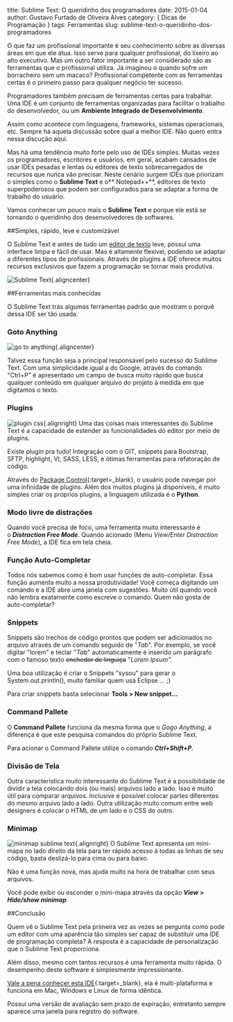 title: Sublime Text: O queridinho dos programadores
date: 2015-01-04
author: Gustavo Furtado de Oliveira Alves
category: { Dicas de Programação }
tags: Ferramentas
slug: sublime-text-o-queridinho-dos-programadores

O que faz um profissional importante é seu conhecimento sobre as
diversas áreas em que ele atua. Isso serve para qualquer profissional,
do lixeiro ao alto executivo. Mas um outro fator importante a ser
considerado são as ferramentas que o profissional utiliza. Já imaginou
o quando sofre um borracheiro sem um macaco? Profissional competente com
as ferramentas certas é o primeiro passo para qualquer negócio ter
sucesso.

Programadores também precisam de ferramentas certas para trabalhar. Uma
IDE é um conjunto de ferramentas organizadas para facilitar o trabalho
do desenvolvedor, ou um **Ambiente Integrado de Desenvolvimento**.

Assim como acontece com linguagens, frameworks, sistemas operacionais,
etc. Sempre há aquela discussão sobre qual a melhor IDE. Não quero entra
nessa discução aqui.

Mas há uma tendência muito forte pelo uso de IDEs simples. Muitas vezes
os programadores, escritores e usuários, em geral, acabam cansados de
usar IDEs pesadas e lentas ou editores de texto sobrecarregados de
recursos que nunca vão precisar. Neste cenário surgem IDEs que priorizam
o simples como o **Sublime Text** e o** Notepad++**, editores de texto
superpoderosos que podem ser configurados para se adaptar a forma de
trabalho do usuário.

Vamos conhecer um pouco mais o **Sublime Text** e porque ele está se
tornando o queridinho dos desenvolvedores de softwares.

##Simples, rápido, leve e customizável

O Sublime Text é antes de tudo um <span
style="text-decoration: underline;">editor de texto</span> leve, possui
uma interface limpa e fácil de usar. Mas é altamente flexível, podendo
se adaptar a diferentes tipos de profissionais. Através de plugins a
IDE oferece muitos recursos exclusivos que fazem a programação se tornar
mais produtiva.

![Sublime
Text](/images/sublime-text-o-queridinho-dos-programadores/Sublime-Text.png){.aligncenter}

##Ferramentas mais conhecidas

O Sublime Text trás algumas ferramentas padrão que mostram o porquê
dessa IDE ser tão usada.

### Goto Anything

![go to
anything](/images/sublime-text-o-queridinho-dos-programadores/go-to-anything.png){.aligncenter}

Talvez essa função seja a principal responsável pelo sucesso do Sublime
Text. Com uma simplicidade igual a do Google, através do comando
"Ctrl+P" é apresentado um campo de busca muito rápido que busca qualquer
conteúdo em qualquer arquivo do projeto à medida em que digitamos
o texto.

### Plugins

![plugin
css](/images/sublime-text-o-queridinho-dos-programadores/plugin-css-300x201.png){.alignright}
Uma das coisas mais
interessantes do Sublime Text é a capacidade de estender as
funcionalidades do editor por meio de plugins.

Existe plugin pra tudo! Integração com o GIT, snippets para Bootstrap,
SFTP, highlight, VI, SASS, LESS, e ótimas ferramentas para refatoração
de código.

Através do [Package
Control](https://packagecontrol.io/ "Sublime Text Package Control"){:target=\_blank}, o
usuário pode navegar por uma infinidade de plugins. Além dos muitos
plugins já disponíveis, é muito simples criar os próprios plugins, a
linguagem utilizada é o **Python**.

### Modo livre de distrações

Quando você precisa de foco, uma ferramenta muito interessante é
o ***Distraction Free Mode***. Quando acionado (Menu *View/Enter
Distraction Free Mode*), a IDE fica em tela cheia.

### Função Auto-Completar

Todos nós sabemos como é bom usar funções de auto-completar. Essa função
aumenta muito a nossa produtividade! Você começa digitando um comando e
a IDE abre uma janela com sugestões. Muito útil quando você não lembra
exatamente como escreve o comando. Quem não gosta de auto-completar?

### Snippets

Snippets são trechos de código prontos que podem ser adicionados no
arquivo através de um comando seguido de "*Tab*". Por exemplo, se você
digitar "lorem" e teclar "*Tab*" automaticamente é inserido um parágrafo
com o famoso texto <del>enchedor de linguiça</del> "*Lorem Ipsum".*

Uma boa utilização é criar o Snippets "sysou" para gerar o
System.out.println(), muito familiar quem usa Eclipse ... ;)

Para criar snippets basta selecionar **Tools &gt; New snippet…**

### Command Pallete

O **Command Pallete** funciona da mesma forma que o *Gogo Anything*, a
diferença é que este pesquisa comandos do próprio Sublime Text.

Para acionar o Command Pallete utilize o comando ***Ctrl+Shift+P***.

### Divisão de Tela

Outra característica muito interessante do Sublime Text é a
possibilidade de dividir a tela colocando dois (ou mais) arquivos lado a
lado. Isso é muito útil para comparar arquivos. Inclusive é possível
colocar partes diferentes do mesmo arquivo lado a lado. Outra utilização
muito comum entre web designers é colocar o HTML de um lado e o CSS do
outro.

### Minimap

![minimap sublime
text](/images/sublime-text-o-queridinho-dos-programadores/minimap-300x215.png){.alignright}
O Sublime Text
apresenta um mini-mapa no lado direito da tela para ter rápido acesso à
todas as linhas de seu código, basta deslizá-lo para cima ou para baixo.

Não é uma função nova, mas ajuda muito na hora de trabalhar com seus
arquivos.

Você pode exibir ou esconder o mini-mapa através da opção ***View &gt;
Hide/show minimap***

##Conclusão

Quem vê o Sublime Text pela primeira vez as vezes se pergunta como pode
um editor com uma aparência tão simples ser capaz de substituir uma IDE
de programação completa? A resposta é a capacidade de personalização
que o Sublime Text proporciona.

Além disso, mesmo com tantos recursos é uma ferramenta muito rápida. O
desempenho deste software é simplesmente impressionante.

[Vale a pena conhecer esta
IDE](http://www.sublimetext.com/ "Sublime Text"){:target=\_blank}, ela é multi-plataforma
e funciona em Mac, Windows e Linux de forma idêntica.

Possui uma versão de avaliação sem prazo de expiração, entretanto sempre
aparece uma janela para registro do software.
